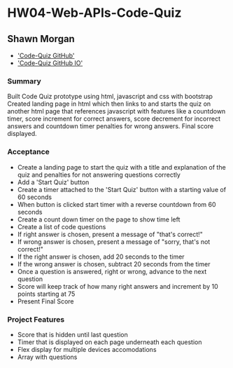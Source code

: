 # HW04-Web-APIs-Code-Quiz
## Shawn Morgan

* ['Code-Quiz GitHub'](https://github.com/Shawn-Morgan/HW04-Web-APIs-Code-Quiz)
* ['Code-Quiz GitHub IO'](https://github.com/Shawn-Morgan/HW04-Web-APIs-Code-Quiz/blob/master/index.html)

### Summary
Built Code Quiz prototype using html, javascript and css with bootstrap
Created landing page in html which then links to and starts the quiz on another html page that references javascript with features like a countdown timer, score increment for correct answers, score decrement for incorrect answers and countdown timer penalties for wrong answers. Final score displayed.

### Acceptance 

* Create a landing page to start the quiz with a title and explanation of the quiz and penalties for not answering questions correctly
* Add a 'Start Quiz' button
* Create a timer attached to the 'Start Quiz' button with a starting value of 60 seconds
* When button is clicked start timer with a reverse countdown from 60 seconds
* Create a count down timer on the page to show time left
* Create a list of code questions
* If right answer is chosen, present a message of "that's correct!"
* If wrong answer is chosen, present a message of "sorry, that's not correct!"
* If the right answer is chosen, add 20 seconds to the timer
* If the wrong answer is chosen, subtract 20 seconds from the timer
* Once a question is answered, right or wrong, advance to the next question
* Score will keep track of how many right answers and increment by 10 points starting at 75
* Present Final Score

### Project Features
* Score that is hidden until last question
* Timer that is displayed on each page underneath each question
* Flex display for multiple devices accomodations
* Array with questions

